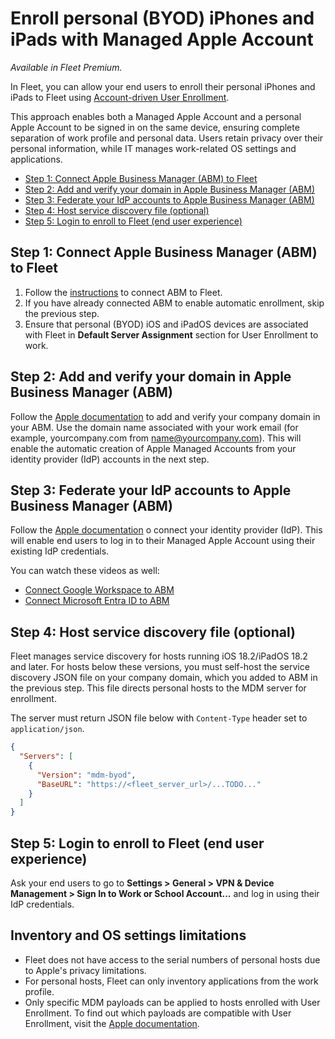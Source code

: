 # Enroll personal (BYOD) iPhones and iPads with Managed Apple Account

_Available in Fleet Premium._

In Fleet, you can allow your end users to enroll their personal iPhones and iPads to Fleet using [Account-driven User Enrollment](https://support.apple.com/en-gb/guide/deployment/dep23db2037d/web).

This approach enables both a Managed Apple Account and a personal Apple Account to be signed in on the same device, ensuring complete separation of work profile and personal data. Users retain privacy over their personal information, while IT manages work-related OS settings and applications.

- [Step 1: Connect Apple Business Manager (ABM) to Fleet](#step-1-connect-apple-business-manager-abm-to-fleet)
- [Step 2: Add and verify your domain in Apple Business Manager (ABM)](#step-2-add-and-verify-your-domain-in-apple-business-manager-abm)
- [Step 3: Federate your IdP accounts to Apple Business Manager (ABM)](#step-3-federate-your-idp-accounts-to-apple-business-manager-ab)
- [Step 4: Host service discovery file (optional)](#step-4-host-service-discovery-file-optional)
- [Step 5: Login to enroll to Fleet (end user experience)](#step-5-login-to-enroll-to-fleet-end-user-experience)


## Step 1: Connect Apple Business Manager (ABM) to Fleet

1. Follow the [instructions](https://fleetdm.com/guides/macos-mdm-setup#apple-business-manager) to connect ABM to Fleet.
2. If you have already connected ABM to enable automatic enrollment, skip the previous step. 
3. Ensure that personal (BYOD) iOS and iPadOS devices are associated with Fleet in **Default Server Assignment** section for User Enrollment to work.

## Step 2: Add and verify your domain in Apple Business Manager (ABM)

Follow the [Apple documentation](https://support.apple.com/en-gb/guide/apple-business-manager/axm48c3280c0/web#axm2033c47b0) to add and verify your company domain in your ABM. Use the domain name associated with your work email (for example, yourcompany.com from name@yourcompany.com). This will enable the automatic creation of Apple Managed Accounts from your identity provider (IdP) accounts in the next step.

## Step 3: Federate your IdP accounts to Apple Business Manager (ABM)

Follow the [Apple documentation](https://support.apple.com/en-gb/guide/apple-business-manager/axmb19317543/web) o connect your identity provider (IdP). This will enable end users to log in to their Managed Apple Account using their existing IdP credentials.

You can watch these videos as well:
 - [Connect Google Workspace to ABM](https://www.youtube.com/watch?v=CPfO6W67d3A)
 - [Connect Microsoft Entra ID to ABM](https://www.youtube.com/watch?v=_-PnhMurAVk)

## Step 4: Host service discovery file (optional)

Fleet manages service discovery for hosts running iOS 18.2/iPadOS 18.2 and later. For hosts below these versions, you must self-host the service discovery JSON file on your company domain, which you added to ABM in the previous step. This file directs personal hosts to the MDM server for enrollment.

The server must return JSON file below with `Content-Type` header set to `application/json`.

```json
{
  "Servers": [
    {
      "Version": "mdm-byod",
      "BaseURL": "https://<fleet_server_url>/...TODO..."
    }
  ]
}
```
## Step 5: Login to enroll to Fleet (end user experience)

Ask your end users to go to **Settings > General > VPN & Device Management > Sign In to Work or School Account...** and log in using their IdP credentials.

## Inventory and OS settings limitations

- Fleet does not have access to the serial numbers of personal hosts due to Apple's privacy limitations.
- For personal hosts, Fleet can only inventory applications from the work profile.
- Only specific MDM payloads can be applied to hosts enrolled with User Enrollment. To find out which payloads are compatible with User Enrollment, visit the [Apple documentation](https://support.apple.com/en-gb/guide/deployment/dep6ae3f1d5a/1/web/1.0).


<meta name="articleTitle" value="Enroll personal (BYOD) iPhones and iPads with Managed Apple Account">
<meta name="authorFullName" value="Marko Lisica">
<meta name="authorGitHubUsername" value="marko-lisica">
<meta name="category" value="guides">
<meta name="publishedOn" value="2025-08-01">
<meta name="description" value="Enroll personal iPhones and iPads using Account-driven User Enrollment">